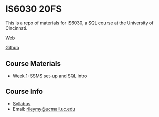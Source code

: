 # IS6030 20FS
This is a repo of materials for IS6030, a SQL course at the University of Cincinnati.

[Web](https://mrrisley.github.io/sql-uc-fall2020/)

[Github](https://github.com/MRRisley/sql-uc-fall2020)

## Course Materials

+ [Week 1](https://mrrisley.github.io/sql-uc-fall2019/week-1/): SSMS set-up and SQL intro
<!--
+ ~~Week 2~~
+ [Week 3](https://mrrisley.github.io/sql-uc-fall2019/week-3/): `WHERE` and `ORDER BY`
+ [Week 4](https://mrrisley.github.io/sql-uc-fall2019/week-4/): `GROUP BY`
+ [Week 5](https://mrrisley.github.io/sql-uc-fall2019/week-5/): `CASE`
+ [Week 6](https://mrrisley.github.io/sql-uc-fall2019/week-6/): `NULL` and `JOIN`
-->

## Course Info

+ [Syllabus](https://mrrisley.github.io/sql-uc-fall2020/docs/IS6030_003_Risley_Syllabus_20FS.pdf)
+ Email: rileymy@ucmail.uc.edu

<!--
## Prior Course Site

+ [https://mrrisley.github.io/SQL](https://mrrisley.github.io/SQL)
-->









